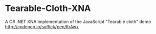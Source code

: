Tearable-Cloth-XNA
==================

A C# .NET XNA implementation of the JavaScript "Tearable cloth" demo http://codepen.io/suffick/pen/KrAwx
